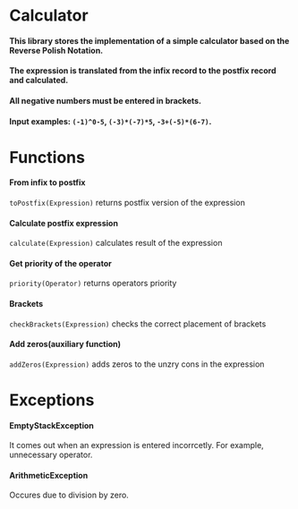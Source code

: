 
# Calculator
 #### This library stores the implementation of a simple calculator based on the Reverse Polish Notation.
 #### The expression is translated from the infix record to the postfix record and calculated.
 #### All negative numbers must be entered in brackets.
 #### Input examples: `(-1)^0-5`, `(-3)*(-7)*5`, `-3+(-5)*(6-7)`.

 # Functions
 #### From infix to postfix
`toPostfix(Expression)` returns postfix version of the expression
 #### Calculate postfix expression
 `calculate(Expression)` calculates result of the expression
 #### Get priority of the operator
`priority(Operator)` returns operators priority
 #### Brackets
`checkBrackets(Expression)` checks the correct placement of brackets
 #### Add zeros(auxiliary function)
 `addZeros(Expression)` adds zeros to the unzry cons in the expression
 
 # Exceptions 
 #### EmptyStackException
 It comes out when an expression is entered incorrcetly. For example, unnecessary operator.
 #### ArithmeticException
 Occures due to division by zero.
